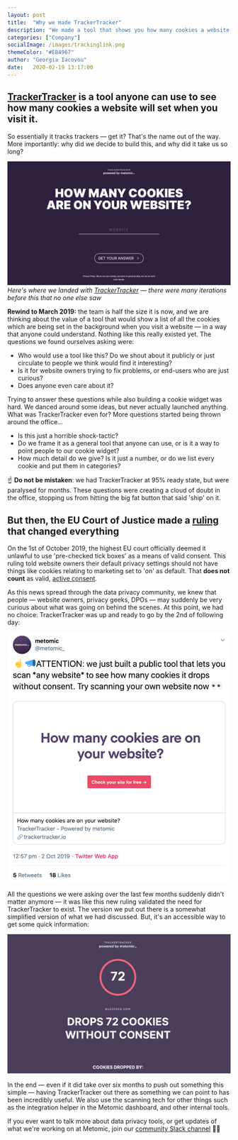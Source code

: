 ```yaml
---
layout: post
title:  "Why we made TrackerTracker"
description: "We made a tool that shows you how many cookies a website will set when you visit it -- this article explores why we made it, and why it took us so long to launch it."
categories: ["Company"]
socialImage: /images/trackinglink.png
themeColor: "#EB4967"
author: "Georgia Iacovou"
date:   2020-02-19 13:17:00
---
```


## [TrackerTracker](https://trackertracker.io/) is a tool anyone can use to see how many cookies a website will set when you visit it.

So essentially it tracks trackers — get it? That's the name out of the way. More importantly: why did we decide to build this, and why did it take us so long?

![screenshot of the homepage of trackertracker](/images/tracktracker-home.png)
*Here's where we landed with [TrackerTracker](https://trackertracker.io/) — there were many iterations before this that no one else saw*

**Rewind to March 2019:** the team is half the size it is now, and we are thinking about the value of a tool that would show a list of all the cookies which are being set in the background when you visit a website — in a way that anyone could understand. Nothing like this really existed yet. The questions we found ourselves asking were:

- Who would use a tool like this? Do we shout about it publicly or just circulate to people we think would find it interesting?
- Is it for website owners trying to fix problems, or end-users who are just curious?
- Does anyone even care about it?

Trying to answer these questions while also building a cookie widget was hard. We danced around some ideas, but never actually launched anything. What was TrackerTracker even for? More questions started being thrown around the office...

- Is this just a horrible shock-tactic?
- Do we frame it as a general tool that anyone can use, or is it a way to point people to our cookie widget?
- How much detail do we give? Is it just a number, or do we list every cookie and put them in categories?

☝️ **Do not be mistaken**: we had TrackerTracker at 95% ready state, but were paralysed for months. These questions were creating a cloud of doubt in the office, stopping us from hitting the big fat button that said 'ship' on it.

## But then, the EU Court of Justice made a [ruling](https://metomic.io/blog/main/2019/10/01/eu-cookie-consent-ruling.html) that changed everything

On the 1st of October 2019, the highest EU court officially deemed it unlawful to use 'pre-checked tick boxes' as a means of valid consent. This ruling told website owners their default privacy settings should not have things like cookies relating to marketing set to 'on' as default. That **does not count** as valid, [active consent](https://metomic.io/blog/main/2019/10/22/five-common-cookie-myths.html). 

As this news spread through the data privacy community, we knew that people — website owners, privacy geeks, DPOs — may suddenly be very curious about what was going on behind the scenes. At this point, we had no choice: TrackerTracker was up and ready to go by the 2nd of following day:

![screenshot of tweet announcing trackertracker](/images/trackertracker-announce.png)

All the questions we were asking over the last few months suddenly didn't matter anymore — it was like this new ruling validated the need for TrackerTracker to exist. The version we put out there is a somewhat simplified version of what we had discussed. But, it's an accessible way to get some quick information:

![using tracker tracker](/images/trackertracker.gif)

In the end — even if it did take over six months to push out something this simple — having TrackerTracker out there as something we can point to has been incredibly useful. We also use the scanning tech for other things such as the integration helper in the Metomic dashboard, and other internal tools.

If you ever want to talk more about data privacy tools, or get updates of what we're working on at Metomic, join our [community Slack channel](https://join.slack.com/t/metomiccommunity/shared_invite/enQtOTMyNjQzMTk3NDEwLTgxMzU4NjE3MTZiN2QyMzgwZGZiNDA4MWJjZjUwMDBmNzYyZmNiYjIxNjU0YzFkOWRlNGJlYWExMzc2ZjFjOTg) 🙋💬